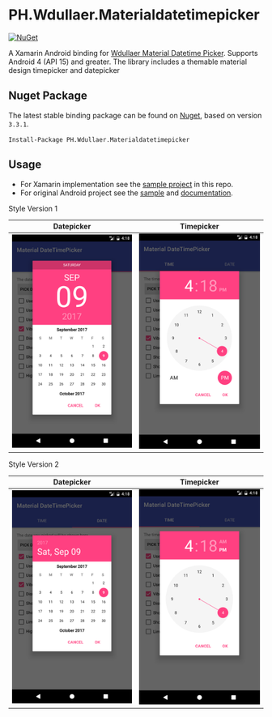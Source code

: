 # PH.Wdullaer.Materialdatetimepicker

[![NuGet](https://img.shields.io/nuget/v/PH.Wdullaer.Materialdatetimepicker.svg?style=flat-square)](https://www.nuget.org/packages/PH.Wdullaer.Materialdatetimepicker/)

A Xamarin Android binding for [Wdullaer Material Datetime Picker](https://github.com/wdullaer/MaterialDateTimePicker). Supports Android 4 (API 15) and greater. The library includes a themable material design timepicker and datepicker

## Nuget Package

The latest stable binding package can be found on [Nuget](https://www.nuget.org/packages/PH.Wdullaer.Materialdatetimepicker/), based on version `3.3.1`.

```text
Install-Package PH.Wdullaer.Materialdatetimepicker 
```

## Usage

-  For Xamarin implementation see the [sample project](/src/SampleApp) in this repo.
-  For original Android project see the [sample](https://github.com/wdullaer/MaterialDateTimePicker/tree/master/sample) and [documentation](https://github.com/wdullaer/MaterialDateTimePicker#material-datetime-picker---select-a-timedate-in-style).

Style Version 1

Datepicker            |  Timepicker
:-------------------------:|:-------------------------:
![Datepicker](/screenshots/version1_datepicker.png "Datepicker")  |  ![Timepicker](/screenshots/version1_timepicker.png "Timepicker")

Style Version 2

Datepicker            |  Timepicker
:-------------------------:|:-------------------------:
![Datepicker](/screenshots/version2_datepicker.png "Datepicker")  |  ![Timepicker](/screenshots/version2_timepicker.png "Timepicker")